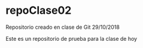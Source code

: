 # repoClase02
Repositorio creado en clase de Git 29/10/2018

  Este es un repositorio de prueba para la clase de hoy
